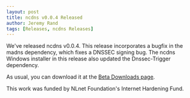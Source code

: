 ```yaml
---
layout: post
title: ncdns v0.0.4 Released
author: Jeremy Rand
tags: [Releases, ncdns Releases]
---
```


We've released ncdns v0.0.4.  This release incorporates a bugfix in the madns dependency, which fixes a DNSSEC signing bug.  The ncdns Windows installer in this release also updated the Dnssec-Trigger dependency.

As usual, you can download it at the [Beta Downloads page]({{site.baseurl}}download/betas/#ncdns).

This work was funded by NLnet Foundation's Internet Hardening Fund.
